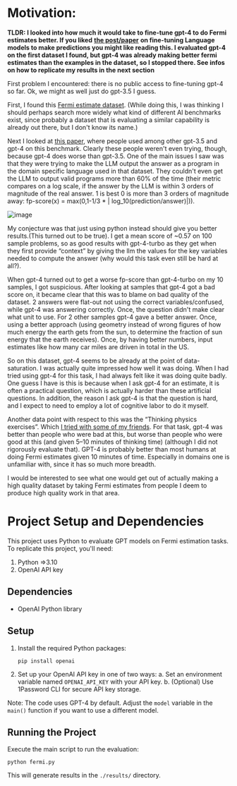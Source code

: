 # Motivation:

**TLDR: I looked into how much it would take to fine-tune gpt-4 to do Fermi estimates better. If you liked** [**the post/paper**](https://www.lesswrong.com/posts/K2F9g2aQubd7kwEr3/approaching-human-level-forecasting-with-language-models-2) **on fine-tuning Language models to make predictions you might like reading this. I evaluated gpt-4 on the first dataset I found, but gpt-4 was already making better fermi estimates than the examples in the dataset, so I stopped there. See infos on how to replicate my results in the next section**

First problem I encountered: there is no public access to fine-tuning gpt-4 so far. Ok, we might as well just do gpt-3.5 I guess.

First, I found this [Fermi estimate dataset](https://github.com/allenai/fermi). (While doing this, I was thinking I should perhaps search more widely what kind of different AI benchmarks exist, since probably a dataset that is evaluating a similar capability is already out there, but I don't know its name.)

Next I looked at [this paper](https://ceur-ws.org/Vol-3551/paper9.pdf), where people used among other gpt-3.5 and gpt-4 on this benchmark. Clearly these people weren't even trying, though, because gpt-4 does worse than gpt-3.5. One of the main issues I saw was that they were trying to make the LLM output the answer as a program in the domain specific language used in that dataset. They couldn't even get the LLM to output valid programs more than 60% of the time (their metric compares on a log scale, if the answer by the LLM is within 3 orders of magnitude of the real answer. 1 is best 0 is more than 3 orders of magnitude away: fp-score(x) = max(0,1-1/3 * | log_10(prediction/answer)|)).

![image](https://i.imgur.com/sS6keul.png)

My conjecture was that just using python instead should give you better results.(This turned out to be true). I get a mean score of ~0.57 on 100 sample problems, so as good results with gpt-4-turbo as they get when they first provide “context” by giving the llm the values for the key variables needed to compute the answer (why would this task even still be hard at all?).

When gpt-4 turned out to get a worse fp-score than gpt-4-turbo on my 10 samples, I got suspicious. After looking at samples that gpt-4 got a bad score on, it became clear that this was to blame on bad quality of the dataset. 2 answers were flat-out not using the correct variables/confused, while gpt-4 was answering correctly. Once, the question didn't make clear what unit to use. For 2 other samples gpt-4 gave a better answer. Once, using a better approach (using geometry instead of wrong figures of how much energy the earth gets from the sun, to determine the fraction of sun energy that the earth receives). Once, by having better numbers, input estimates like how many car miles are driven in total in the US.

So on this dataset, gpt-4 seems to be already at the point of data-saturation. I was actually quite impressed how well it was doing. When I had tried using gpt-4 for this task, I had always felt like it was doing quite badly. One guess I have is this is because when I ask gpt-4 for an estimate, it is often a practical question, which is actually harder than these artificial questions. In addition, the reason I ask gpt-4 is that the question is hard, and I expect to need to employ a lot of cognitive labor to do it myself.

Another data point with respect to this was the “Thinking physics exercises”. Which [I tried with some of my friends](https://www.lesswrong.com/posts/PiPH4gkcMuvLALymK/exercise-solve-thinking-physics#MWbkF74caCaw39Abz). For that task, gpt-4 was better than people who were bad at this, but worse than people who were good at this (and given 5–10 minutes of thinking time) (although I did not rigorously evaluate that). GPT-4 is probably better than most humans at doing Fermi estimates given 10 minutes of time. Especially in domains one is unfamiliar with, since it has so much more breadth.

I would be interested to see what one would get out of actually making a high quality dataset by taking Fermi estimates from people I deem to produce high quality work in that area.


# Project Setup and Dependencies

This project uses Python to evaluate GPT models on Fermi estimation tasks. To replicate this project, you'll need:

1. Python =>3.10
2. OpenAI API key

## Dependencies
- OpenAI Python library

## Setup
1. Install the required Python packages:
   ```
   pip install openai
   ```

2. Set up your OpenAI API key in one of two ways:
   a. Set an environment variable named `OPENAI_API_KEY` with your API key.
   b. (Optional) Use 1Password CLI for secure API key storage.

Note: The code uses GPT-4 by default. Adjust the `model` variable in the `main()` function if you want to use a different model.

## Running the Project
Execute the main script to run the evaluation:

```
python fermi.py
```

This will generate results in the `./results/` directory.


